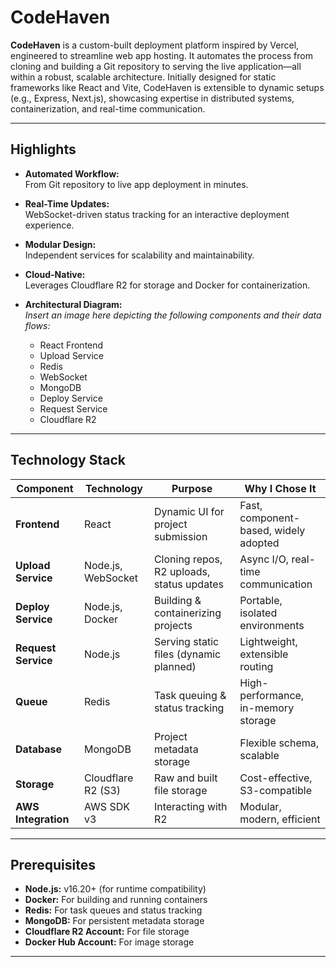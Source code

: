 # **CodeHaven**

**CodeHaven** is a custom-built deployment platform inspired by Vercel, engineered to streamline web app hosting. It automates the process from cloning and building a Git repository to serving the live application—all within a robust, scalable architecture. Initially designed for static frameworks like React and Vite, CodeHaven is extensible to dynamic setups (e.g., Express, Next.js), showcasing expertise in distributed systems, containerization, and real-time communication.

---

## **Highlights**

- **Automated Workflow:**  
  From Git repository to live app deployment in minutes.

- **Real-Time Updates:**  
  WebSocket-driven status tracking for an interactive deployment experience.

- **Modular Design:**  
  Independent services for scalability and maintainability.

- **Cloud-Native:**  
  Leverages Cloudflare R2 for storage and Docker for containerization.

- **Architectural Diagram:**  
  _Insert an image here depicting the following components and their data flows:_
  - React Frontend
  - Upload Service
  - Redis
  - WebSocket
  - MongoDB
  - Deploy Service
  - Request Service
  - Cloudflare R2

---

## **Technology Stack**

| **Component**       | **Technology**     | **Purpose**                               | **Why I Chose It**                    |
| ------------------- | ------------------ | ----------------------------------------- | ------------------------------------- |
| **Frontend**        | React              | Dynamic UI for project submission         | Fast, component-based, widely adopted |
| **Upload Service**  | Node.js, WebSocket | Cloning repos, R2 uploads, status updates | Async I/O, real-time communication    |
| **Deploy Service**  | Node.js, Docker    | Building & containerizing projects        | Portable, isolated environments       |
| **Request Service** | Node.js            | Serving static files (dynamic planned)    | Lightweight, extensible routing       |
| **Queue**           | Redis              | Task queuing & status tracking            | High-performance, in-memory storage   |
| **Database**        | MongoDB            | Project metadata storage                  | Flexible schema, scalable             |
| **Storage**         | Cloudflare R2 (S3) | Raw and built file storage                | Cost-effective, S3-compatible         |
| **AWS Integration** | AWS SDK v3         | Interacting with R2                       | Modular, modern, efficient            |

---

## **Prerequisites**

- **Node.js:** v16.20+ (for runtime compatibility)
- **Docker:** For building and running containers
- **Redis:** For task queues and status tracking
- **MongoDB:** For persistent metadata storage
- **Cloudflare R2 Account:** For file storage
- **Docker Hub Account:** For image storage

---
